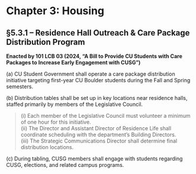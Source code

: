 # Chapter 3: Housing

## §5.3.1 – Residence Hall Outreach & Care Package Distribution Program  
**Enacted by 101 LCB 03 (2024, “A Bill to Provide CU Students with Care Packages to Increase Early Engagement with CUSG”)**

(a) CU Student Government shall operate a care package distribution initiative targeting first-year CU Boulder students during the Fall and Spring semesters.

(b) Distribution tables shall be set up in key locations near residence halls, staffed primarily by members of the Legislative Council.  
> (i) Each member of the Legislative Council must volunteer a minimum of one hour for this initiative.  
> (ii) The Director and Assistant Director of Residence Life shall coordinate scheduling with the department’s Building Directors.  
> (iii) The Strategic Communications Director shall determine final distribution locations.

(c) During tabling, CUSG members shall engage with students regarding CUSG, elections, and related campus programs.

